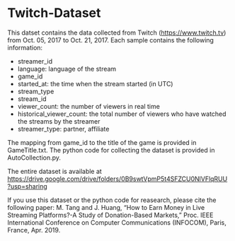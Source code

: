 # Twitch-Dataset

This datset contains the data collected from Twitch (https://www.twitch.tv) from Oct. 05, 2017 to Oct. 21, 2017. 
Each sample contains the following information:
- streamer_id
- language: language of the stream
- game_id
- started_at: the time when the stream started (in UTC)
- stream_type
- stream_id
- viewer_count: the number of viewers in real time
- historical_viewer_count: the total number of viewers who have watched the streams by the streamer
- streamer_type: partner, affiliate

The mapping from game_id to the title of the game is provided in GameTitle.txt.
The python code for collecting the dataset is provided in AutoCollection.py.

The entire dataset is available at https://drive.google.com/drive/folders/0B9swtVpmP5t4SFZCU0NlVFlqRUU?usp=sharing

If you use this dataset or the python code for reasearch, please cite the following paper:
M. Tang and J. Huang, “How to Earn Money in Live Streaming Platforms?-A Study of Donation-Based Markets,” Proc. IEEE International Conference on Computer Communications (INFOCOM), Paris, France, Apr. 2019.
